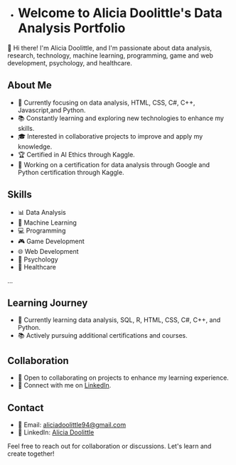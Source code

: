 - # Welcome to Alicia Doolittle's Data Analysis Portfolio

👋 Hi there! I'm Alicia Doolittle, and I'm passionate about data analysis, research, technology, machine learning, programming, game and web development, psychology, and healthcare.

## About Me

- 💼 Currently focusing on data analysis, HTML, CSS, C#, C++, Javascript,and Python.
- 📚 Constantly learning and exploring new technologies to enhance my skills.
- 🎓 Interested in collaborative projects to improve and apply my knowledge.
- 🏆 Certified in AI Ethics through Kaggle.
- 📜 Working on a certification for data analysis through Google and Python certification through Kaggle. 

## Skills

- 📊 Data Analysis
- 🤖 Machine Learning
- 💻 Programming
- 🎮 Game Development
- 🌐 Web Development 
- 🧠 Psychology
- 🏥 Healthcare

...

## Learning Journey

- 🌱 Currently learning data analysis, SQL, R, HTML, CSS, C#, C++, and Python.
- 📚 Actively pursuing additional certifications and courses.

## Collaboration

- 🤝 Open to collaborating on projects to enhance my learning experience.
- 💬 Connect with me on [LinkedIn](https://www.linkedin.com/in/alicia-haven-doolittle-3497a4294/).

## Contact

- 📧 Email: aliciadoolittle94@gmail.com
- 💼 LinkedIn: [Alicia Doolittle](https://www.linkedin.com/in/alicia-haven-doolittle-3497a4294/)

Feel free to reach out for collaboration or discussions. Let's learn and create together!
